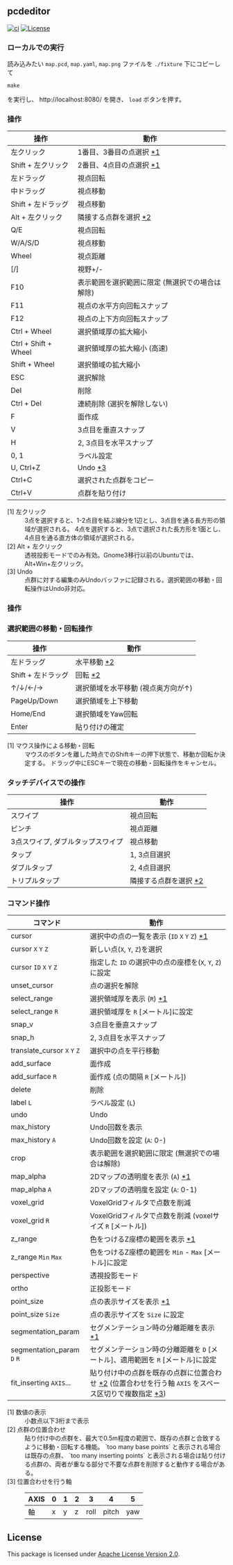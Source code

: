 ## pcdeditor

[![ci](https://github.com/seqsense/webgl-go/actions/workflows/ci.yml/badge.svg)](https://github.com/seqsense/webgl-go/actions/workflows/ci.yml)
[![License](https://img.shields.io/badge/License-Apache%202.0-blue.svg)](https://opensource.org/licenses/Apache-2.0)

### ローカルでの実行

読み込みたい `map.pcd`, `map.yaml`, `map.png` ファイルを `./fixture` 下にコピーして
```shell
make
```
を実行し、 http://localhost:8080/ を開き、 `load` ボタンを押す。

### 操作

操作                 | 動作
-------------------- | --------------------
左クリック           | 1番目、3番目の点選択 [\*1](#footnote1)
Shift + 左クリック   | 2番目、4点目の点選択 [\*1](#footnote1)
左ドラッグ           | 視点回転
中ドラッグ           | 視点移動
Shift + 左ドラッグ   | 視点移動
Alt + 左クリック     | 隣接する点群を選択 [\*2](#footnote2)
Q/E                  | 視点回転
W/A/S/D              | 視点移動
Wheel                | 視点距離
[/]                  | 視野+/-
F10                  | 表示範囲を選択範囲に限定 (無選択での場合は解除)
F11                  | 視点の水平方向回転スナップ
F12                  | 視点の上下方向回転スナップ
Ctrl + Wheel         | 選択領域厚の拡大縮小
Ctrl + Shift + Wheel | 選択領域厚の拡大縮小 (高速)
Shift + Wheel        | 選択領域の拡大縮小
ESC                  | 選択解除
Del                  | 削除
Ctrl + Del           | 連続削除 (選択を解除しない)
F                    | 面作成
V                    | 3点目を垂直スナップ
H                    | 2, 3点目を水平スナップ
0, 1                 | ラベル設定
U, Ctrl+Z            | Undo [\*3](#footnote2)
Ctrl+C               | 選択された点群をコピー
Ctrl+V               | 点群を貼り付け

<dl>
  <dt><a id="footnote1">[1] 左クリック</a></dt><dd>
    3点を選択すると、1-2点目を結ぶ線分を1辺とし、3点目を通る長方形の領域が選択される。
    4点を選択すると、3点で選択された長方形を1面とし、4点目を通る直方体の領域が選択される。
  </dd>
  <dt><a id="footnote2">[2] Alt + 左クリック</a></dt><dd>
    透視投影モードでのみ有効。Gnome3移行以前のUbuntuでは、Alt+Win+左クリック。
  </dd>
  <dt><a id="footnote2">[3] Undo</a></dt><dd>
    点群に対する編集のみUndoバッファに記録される。選択範囲の移動・回転操作はUndo非対応。
  </dd>
</dl>

### 操作

### 選択範囲の移動・回転操作

操作               | 動作
------------------ | -------
左ドラッグ         | 水平移動 [\*2](#footnoteSelect1)
Shift + 左ドラッグ | 回転 [\*2](#footnoteSelect1)
↑/↓/←/→            | 選択領域を水平移動 (視点奥方向が↑)
PageUp/Down        | 選択領域を上下移動
Home/End           | 選択領域をYaw回転
Enter              | 貼り付けの確定

<dl>
  <dt><a id="footnoteSelect1">[1] マウス操作による移動・回転</a></dt><dd>
    マウスのボタンを離した時点でのShiftキーの押下状態で、移動か回転か決定する。
    ドラッグ中にESCキーで現在の移動・回転操作をキャンセル。
  </dd>
</dl>

### タッチデバイスでの操作

操作                              | 動作
--------------------------------- | --------------------
スワイプ                          | 視点回転
ピンチ                            | 視点距離
3点スワイプ, ダブルタップスワイプ | 視点移動
タップ                            | 1, 3点目選択
ダブルタップ                      | 2, 4点目選択
トリプルタップ                    | 隣接する点群を選択 [\*2](#footnote2)


### コマンド操作

コマンド                      | 動作
----------------------------- | -------------------------------------------------------
cursor                        | 選択中の点の一覧を表示 (`ID` `X` `Y` `Z`) [\*1](#footnoteKey1)
cursor `X` `Y` `Z`            | 新しい点(`X`, `Y`, `Z`)を選択
cursor `ID` `X` `Y` `Z`       | 指定した `ID` の選択中の点の座標を(`X`, `Y`, `Z`)に設定
unset\_cursor                 | 点の選択を解除
select\_range                 | 選択領域厚を表示 (`R`) [\*1](#footnoteKey1)
select\_range `R`             | 選択領域厚を `R` \[メートル\]に設定
snap\_v                       | 3点目を垂直スナップ
snap\_h                       | 2, 3点目を水平スナップ
translate\_cursor `X` `Y` `Z` | 選択中の点を平行移動
add\_surface                  | 面作成
add\_surface `R`              | 面作成 (点の間隔 `R` \[メートル\])
delete                        | 削除
label `L`                     | ラベル設定 (`L`)
undo                          | Undo
max\_history                  | Undo回数を表示
max\_history `A`              | Undo回数を設定 (`A`: 0-)
crop                          | 表示範囲を選択範囲に限定 (無選択での場合は解除)
map\_alpha                    | 2Dマップの透明度を表示 (`A`) [\*1](#footnoteKey1)
map\_alpha `A`                | 2Dマップの透明度を設定 (`A`: 0-1)
voxel\_grid                   | VoxelGridフィルタで点数を削減
voxel\_grid `R`               | VoxelGridフィルタで点数を削減 (voxelサイズ `R` \[メートル\])
z\_range                      | 色をつけるZ座標の範囲を表示 [\*1](#footnoteKey1)
z\_range `Min` `Max`          | 色をつけるZ座標の範囲を `Min` - `Max` \[メートル\]に設定
perspective                   | 透視投影モード
ortho                         | 正投影モード
point\_size                   | 点の表示サイズを表示 [\*1](#footnoteKey1)
point\_size `Size`            | 点の表示サイズを `Size` に設定
segmentation\_param           | セグメンテーション時の分離距離を表示 [\*1](#footnoteKey1)
segmentation\_param `D` `R`   | セグメンテーション時の分離距離を `D` \[メートル\]、適用範囲を `R` \[メートル\]に設定
fit\_inserting `AXIS`...      | 貼り付け中の点群を既存の点群に位置合わせ [\*2](#footnoteKey2) (位置合わせを行う軸 `AXIS` をスペース区切りで複数指定 [\*3](#footnoteKey3))

<dl>
  <dt><a id="footnoteKey1">[1] 数値の表示</a></dt><dd>
    小数点以下3桁まで表示
  </dd>
  <dt><a id="footnoteKey2">[2] 点群の位置合わせ</a></dt><dd>
    貼り付け中の点群を、最大で0.5m程度の範囲で、既存の点群と合致するように移動・回転する機能。
    `too many base points` と表示される場合は既存の点群、 `too many inserting points` と表示される場合は貼り付ける点群の、両者が重なる部分で不要な点群を削除すると動作する場合がある。
  </dd>
  <dt><a id="footnoteKey3">[3] 位置合わせを行う軸</a></dt><dd>

AXIS | 0 | 1 | 2 | 3    | 4     | 5
---- | - | - | - | ---- | ----- | ---
軸   | x | y | z | roll | pitch | yaw

  </dd>
</dl>

## License

This package is licensed under [Apache License Version 2.0](./LICENSE).
